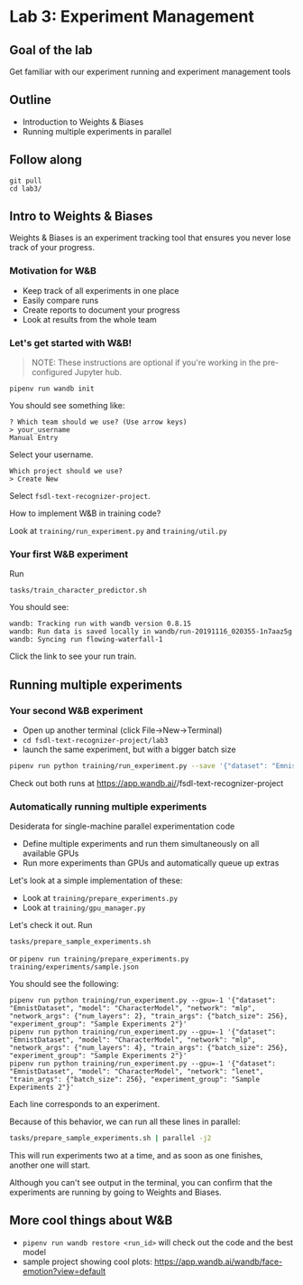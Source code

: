 # Lab 3: Experiment Management

## Goal of the lab

Get familiar with our experiment running and experiment management tools

## Outline

- Introduction to Weights & Biases
- Running multiple experiments in parallel

## Follow along

```
git pull
cd lab3/
```

## Intro to Weights & Biases

Weights & Biases is an experiment tracking tool that ensures you never lose track of your progress.

### Motivation for W&B

- Keep track of all experiments in one place
- Easily compare runs
- Create reports to document your progress
- Look at results from the whole team

### Let's get started with W&B!

> NOTE: These instructions are optional if you're working in the pre-configured Jupyter hub.

```
pipenv run wandb init
```

You should see something like:

```
? Which team should we use? (Use arrow keys)
> your_username
Manual Entry
```

Select your username.

```
Which project should we use?
> Create New
```

Select `fsdl-text-recognizer-project`.

How to implement W&B in training code?

Look at `training/run_experiment.py` and `training/util.py`

### Your first W&B experiment

Run

```
tasks/train_character_predictor.sh
```

You should see:

```
wandb: Tracking run with wandb version 0.8.15
wandb: Run data is saved locally in wandb/run-20191116_020355-1n7aaz5g
wandb: Syncing run flowing-waterfall-1
```

Click the link to see your run train.

## Running multiple experiments

### Your second W&B experiment

- Open up another terminal (click File->New->Terminal)
- `cd fsdl-text-recognizer-project/lab3`
- launch the same experiment, but with a bigger batch size

```sh
pipenv run python training/run_experiment.py --save '{"dataset": "EmnistDataset", "model": "CharacterModel", "network": "mlp", "train_args": {"batch_size": 512}}' --gpu=1
```

Check out both runs at https://app.wandb.ai/<USERNAME>/fsdl-text-recognizer-project

### Automatically running multiple experiments

Desiderata for single-machine parallel experimentation code

- Define multiple experiments and run them simultaneously on all available GPUs
- Run more experiments than GPUs and automatically queue up extras

Let's look at a simple implementation of these:

- Look at `training/prepare_experiments.py`
- Look at `training/gpu_manager.py`

Let's check it out. Run

```
tasks/prepare_sample_experiments.sh
```

or `pipenv run training/prepare_experiments.py training/experiments/sample.json`

You should see the following:

```
pipenv run python training/run_experiment.py --gpu=-1 '{"dataset": "EmnistDataset", "model": "CharacterModel", "network": "mlp", "network_args": {"num_layers": 2}, "train_args": {"batch_size": 256}, "experiment_group": "Sample Experiments 2"}'
pipenv run python training/run_experiment.py --gpu=-1 '{"dataset": "EmnistDataset", "model": "CharacterModel", "network": "mlp", "network_args": {"num_layers": 4}, "train_args": {"batch_size": 256}, "experiment_group": "Sample Experiments 2"}'
pipenv run python training/run_experiment.py --gpu=-1 '{"dataset": "EmnistDataset", "model": "CharacterModel", "network": "lenet", "train_args": {"batch_size": 256}, "experiment_group": "Sample Experiments 2"}'
```

Each line corresponds to an experiment.

Because of this behavior, we can run all these lines in parallel:

```sh
tasks/prepare_sample_experiments.sh | parallel -j2
```

This will run experiments two at a time, and as soon as one finishes, another one will start.

Although you can't see output in the terminal, you can confirm that the experiments are running by going to Weights and Biases.

## More cool things about W&B

- `pipenv run wandb restore <run_id>` will check out the code and the best model
- sample project showing cool plots: https://app.wandb.ai/wandb/face-emotion?view=default
